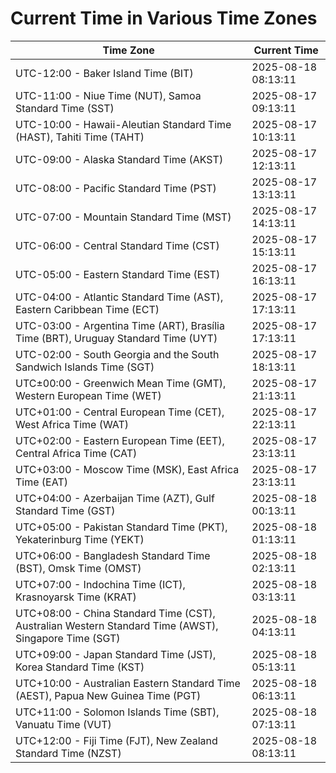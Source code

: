 # Current Time in Various Time Zones

| Time Zone | Current Time |
|-----------|--------------|
| UTC-12:00 - Baker Island Time (BIT) | 2025-08-18 08:13:11 |
| UTC-11:00 - Niue Time (NUT), Samoa Standard Time (SST) | 2025-08-17 09:13:11 |
| UTC-10:00 - Hawaii-Aleutian Standard Time (HAST), Tahiti Time (TAHT) | 2025-08-17 10:13:11 |
| UTC-09:00 - Alaska Standard Time (AKST) | 2025-08-17 12:13:11 |
| UTC-08:00 - Pacific Standard Time (PST) | 2025-08-17 13:13:11 |
| UTC-07:00 - Mountain Standard Time (MST) | 2025-08-17 14:13:11 |
| UTC-06:00 - Central Standard Time (CST) | 2025-08-17 15:13:11 |
| UTC-05:00 - Eastern Standard Time (EST) | 2025-08-17 16:13:11 |
| UTC-04:00 - Atlantic Standard Time (AST), Eastern Caribbean Time (ECT) | 2025-08-17 17:13:11 |
| UTC-03:00 - Argentina Time (ART), Brasília Time (BRT), Uruguay Standard Time (UYT) | 2025-08-17 17:13:11 |
| UTC-02:00 - South Georgia and the South Sandwich Islands Time (SGT) | 2025-08-17 18:13:11 |
| UTC±00:00 - Greenwich Mean Time (GMT), Western European Time (WET) | 2025-08-17 21:13:11 |
| UTC+01:00 - Central European Time (CET), West Africa Time (WAT) | 2025-08-17 22:13:11 |
| UTC+02:00 - Eastern European Time (EET), Central Africa Time (CAT) | 2025-08-17 23:13:11 |
| UTC+03:00 - Moscow Time (MSK), East Africa Time (EAT) | 2025-08-17 23:13:11 |
| UTC+04:00 - Azerbaijan Time (AZT), Gulf Standard Time (GST) | 2025-08-18 00:13:11 |
| UTC+05:00 - Pakistan Standard Time (PKT), Yekaterinburg Time (YEKT) | 2025-08-18 01:13:11 |
| UTC+06:00 - Bangladesh Standard Time (BST), Omsk Time (OMST) | 2025-08-18 02:13:11 |
| UTC+07:00 - Indochina Time (ICT), Krasnoyarsk Time (KRAT) | 2025-08-18 03:13:11 |
| UTC+08:00 - China Standard Time (CST), Australian Western Standard Time (AWST), Singapore Time (SGT) | 2025-08-18 04:13:11 |
| UTC+09:00 - Japan Standard Time (JST), Korea Standard Time (KST) | 2025-08-18 05:13:11 |
| UTC+10:00 - Australian Eastern Standard Time (AEST), Papua New Guinea Time (PGT) | 2025-08-18 06:13:11 |
| UTC+11:00 - Solomon Islands Time (SBT), Vanuatu Time (VUT) | 2025-08-18 07:13:11 |
| UTC+12:00 - Fiji Time (FJT), New Zealand Standard Time (NZST) | 2025-08-18 08:13:11 |
